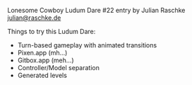 Lonesome Cowboy
Ludum Dare #22 entry by Julian Raschke <julian@raschke.de>

Things to try this Ludum Dare:

- Turn-based gameplay with animated transitions
- Pixen.app (mh...)
- Gitbox.app (meh...)
- Controller/Model separation
- Generated levels
